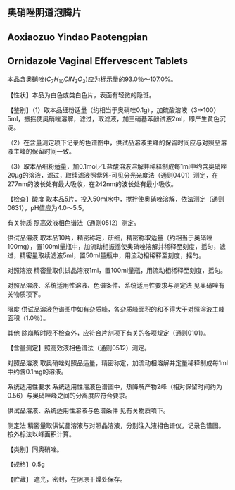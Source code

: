 ## 奥硝唑阴道泡腾片

## Aoxiaozuo Yindao Paotengpian

## Ornidazole Vaginal Effervescent Tablets

本品含奥硝唑$(C_{7}H_{10}ClN_{3}O_{3})$应为标示量的93.0％～107.0%。

【性状】本品为白色或类白色片，表面有轻微的隐斑。

【鉴别】（1）取本品细粉适量（约相当于奥硝唑0.1g），加硫酸溶液（3→100）5ml，振摇使奥硝唑溶解，滤过，取滤液，加三硝基苯酚试液2ml，即产生黄色沉淀。

（2）在含量测定项下记录的色谱图中，供试品溶液主峰的保留时间应与对照品溶液主峰的保留时间一致。

（3）取本品细粉适量，加0.1mol／L盐酸溶液溶解并稀释制成每1ml中约含奥硝唑20μg的溶液，滤过，取续滤液照紫外-可见分光光度法（通则0401）测定，在277nm的波长处有最大吸收，在242nm的波长处有最小吸收。

【检查】酸度 取本品5片，投入50ml水中，搅拌使奥硝唑溶解，依法测定（通则0631），pH值应为4.0～5.5。

有关物质 照高效液相色谱法（通则0512）测定。

供试品溶液 取本品10片，精密称定，研细，精密称取适量（约相当于奥硝唑100mg），置100ml量瓶中，加流动相振摇使奥硝唑溶解并稀释至刻度，摇匀，滤过，精密量取续滤液5ml，置50ml量瓶中，用流动相稀释至刻度，摇匀。

对照溶液 精密量取供试品溶液1ml，置100ml量瓶，用流动相稀释至刻度，摇匀。

对照品溶液、系统适用性溶液、色谱条件、系统适用性要求与测定法 见奥硝唑有关物质项下。

限度 供试品溶液色谱图中如有杂质峰，各杂质峰面积的和不得大于对照溶液主峰面积（1.0％）。

其他 除崩解时限不检查外，应符合片剂项下有关的各项规定（通则0101）。

【含量测定】照高效液相色谱法（通则0512）测定。

对照品溶液 取奥硝唑对照品适量，精密称定，加流动相溶解并定量稀释制成每1ml中约含0.1mg的溶液。

系统适用性要求 系统适用性溶液色谱图中，热降解产物2峰（相对保留时间约为0.56）与奥硝唑峰之间的分离度应符合要求。

供试品溶液、系统适用性溶液与色谱条件 见有关物质项下。

测定法 精密量取供试品溶液与对照品溶液，分别注入液相色谱仪，记录色谱图。按外标法以峰面积计算。

【类别】同奥硝唑。

【规格】0.5g

【贮藏】 遮光，密封，在阴凉干燥处保存。